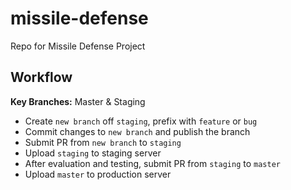 # missile-defense
Repo for Missile Defense Project

## Workflow
**Key Branches:** Master & Staging
- Create `new branch` off `staging`, prefix with `feature` or `bug`
- Commit changes to `new branch` and publish the branch
- Submit PR from `new branch` to `staging`
- Upload `staging` to staging server
- After evaluation and testing, submit PR from `staging` to `master`
- Upload `master` to production server
